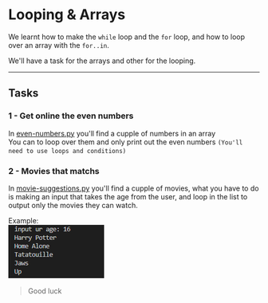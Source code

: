# Looping & Arrays

We learnt how to make the `while` loop and the `for` loop, and how to loop over an array with the `for..in`.

We'll have a task for the arrays and other for the looping.

---

## Tasks

### 1 - Get online the even numbers
In [even-numbers.py](even-numbers.py) you'll find a cupple of numbers in an array  
You can to loop over them and only print out the even numbers `(You'll need to use loops and conditions)`  

### 2 - Movies that matchs
In [movie-suggestions.py](movie-suggestions.py) you'll find a cupple of movies, what you have to do is making an input that takes the age from the user, and loop in the list to output only the movies they can watch.  

Example:  
![movies-example.png](assets/movies-example.png)

> Good luck